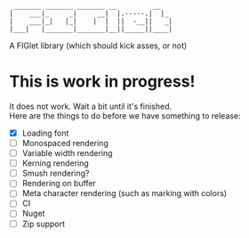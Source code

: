 ```
 _______ _______ _______ __         __   
|    ___|_     _|     __|  |.-----.|  |_ 
|    ___|_|   |_|    |  |  ||  -__||   _|
|___|   |_______|_______|__||_____||____|
```                                         

A FIGlet library (which should kick asses, or not)

# This is work in progress!

It does not work. Wait a bit until it's finished.  
Here are the things to do before we have something to release:  
- [x] Loading font
- [ ] Monospaced rendering
- [ ] Variable width rendering
- [ ] Kerning rendering
- [ ] Smush rendering?
- [ ] Rendering on buffer
- [ ] Meta character rendering (such as marking with colors)
- [ ] CI
- [ ] Nuget
- [ ] Zip support
